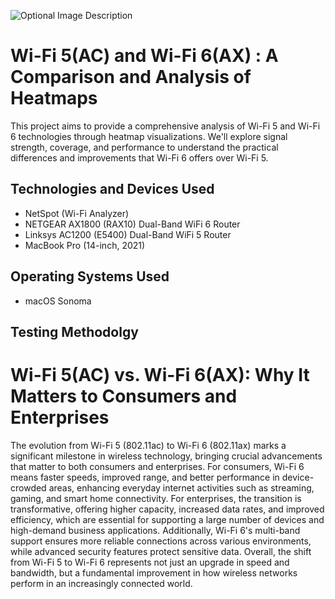 <p align="center">


</p>
<p>


![Optional Image Description](https://i.imgur.com/7OmZpUi.jpeg)

</p>
<p>

<h1>Wi-Fi 5(AC) and Wi-Fi 6(AX) : A Comparison and Analysis of Heatmaps</h1>
This project aims to provide a comprehensive analysis of Wi-Fi 5 and Wi-Fi 6 technologies through heatmap visualizations. We'll explore signal strength, coverage, and performance to understand the practical differences and improvements that Wi-Fi 6 offers over Wi-Fi 5.

<h2>Technologies and Devices Used</h2>

- NetSpot (Wi-Fi Analyzer)
- NETGEAR AX1800 (RAX10) Dual-Band WiFi 6 Router
- Linksys AC1200 (E5400) Dual-Band WiFi 5 Router 
- MacBook Pro (14-inch, 2021)

<h2>Operating Systems Used </h2>

- macOS Sonoma </b> 


<h2>Testing Methodolgy</h2>


<h1> Wi-Fi 5(AC) vs. Wi-Fi 6(AX): Why It Matters to Consumers and Enterprises </h1>
The evolution from Wi-Fi 5 (802.11ac) to Wi-Fi 6 (802.11ax) marks a significant milestone in wireless technology, bringing crucial advancements that matter to both consumers and enterprises. For consumers, Wi-Fi 6 means faster speeds, improved range, and better performance in device-crowded areas, enhancing everyday internet activities such as streaming, gaming, and smart home connectivity. For enterprises, the transition is transformative, offering higher capacity, increased data rates, and improved efficiency, which are essential for supporting a large number of devices and high-demand business applications. Additionally, Wi-Fi 6's multi-band support ensures more reliable connections across various environments, while advanced security features protect sensitive data. Overall, the shift from Wi-Fi 5 to Wi-Fi 6 represents not just an upgrade in speed and bandwidth, but a fundamental improvement in how wireless networks perform in an increasingly connected world.










<p>

</p>
<p>


